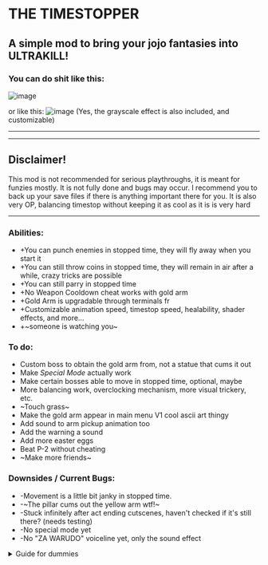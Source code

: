 # THE TIMESTOPPER
A simple mod to bring your jojo fantasies into ULTRAKILL!
-------
### You can do shit like this:
![image](https://github.com/user-attachments/assets/912e29b0-0aaa-4d5c-9c75-2fb54d20edb7)


or like this:
![image](https://github.com/user-attachments/assets/36ec4e68-94fc-4c1c-8a82-60b53ae3a94c)
(Yes, the grayscale effect is also included, and customizable)




-----
------

## Disclaimer!
This mod is not recommended for serious playthroughs, it is meant for funzies mostly. It is not fully done and bugs may occur. I recommend you to back up your save files if there is anything important there for you.
It is also very OP, balancing timestop without keeping it as cool as it is is very hard

****

### Abilities:
+ +You can punch enemies in stopped time, they will fly away when you start it
+ +You can still throw coins in stopped time, they will remain in air after a while, crazy tricks are possible
+ +You can still parry in stopped time
+ +No Weapon Cooldown cheat works with gold arm
+ +Gold Arm is upgradable through terminals fr
+ +Customizable animation speed, timestop speed, healability, shader effects, and more...
+ +~someone is watching you~

### To do:
+ Custom boss to obtain the gold arm from, not a statue that cums it out
+ Make *Special Mode* actually work
+ Make certain bosses able to move in stopped time, optional, maybe
+ More balancing work, overclocking mechanism, more visual trickery, etc.
+ ~Touch grass~
+ Make the gold arm appear in main menu V1 cool ascii art thingy
+ Add sound to arm pickup animation too
+ Add the warning a sound
+ Add more easter eggs
+ Beat P-2 without cheating
+ ~Make more friends~

### Downsides / Current Bugs:
- -Movement is a little bit janky in stopped time.
- -~The pillar cums out the yellow arm wtf!~
- -Stuck infinitely after act ending cutscenes, haven't checked if it's still there? (needs testing)
- -No special mode yet
- -No "ZA WARUDO" voiceline yet, only the sound effect





<details>
  <summary>Guide for dummies</summary>
  
   ### to first get the gold arm, find this frickin' door:

  ![image](https://github.com/user-attachments/assets/ef4f57b3-d8e1-4428-886d-2b1fc1da7c17)

  
  #### The timestop ability will start with 3 seconds by default, you can upgrade your arm through this button
![image](https://github.com/user-attachments/assets/11be4c3f-bed5-4e1f-ba0c-4611bbe30c12)


#### and then this menu over here:
![image](https://github.com/user-attachments/assets/db0f0ee2-3562-449f-bebb-7840e6e571d6)


Each upgrade increases the time by around one second, changes by the upgrade count though.
</details>

